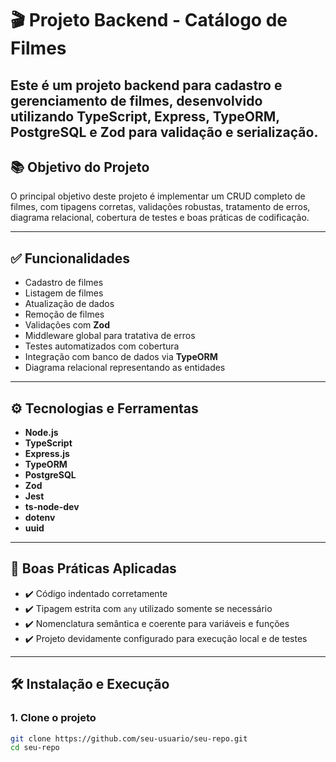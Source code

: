 # 🎬 Projeto Backend - Catálogo de Filmes

Este é um projeto backend para cadastro e gerenciamento de filmes, desenvolvido utilizando **TypeScript**, **Express**, **TypeORM**, **PostgreSQL** e **Zod** para validação e serialização.
---

## 📚 Objetivo do Projeto

O principal objetivo deste projeto é implementar um CRUD completo de filmes, com tipagens corretas, validações robustas, tratamento de erros, diagrama relacional, cobertura de testes e boas práticas de codificação.

---

## ✅ Funcionalidades

- Cadastro de filmes
- Listagem de filmes
- Atualização de dados
- Remoção de filmes
- Validações com **Zod**
- Middleware global para tratativa de erros
- Testes automatizados com cobertura
- Integração com banco de dados via **TypeORM**
- Diagrama relacional representando as entidades

---

## ⚙️ Tecnologias e Ferramentas

- **Node.js**
- **TypeScript**
- **Express.js**
- **TypeORM**
- **PostgreSQL**
- **Zod**
- **Jest**
- **ts-node-dev**
- **dotenv**
- **uuid**

---

## 🧠 Boas Práticas Aplicadas

- ✔️ Código indentado corretamente  
- ✔️ Tipagem estrita com `any` utilizado somente se necessário  
- ✔️ Nomenclatura semântica e coerente para variáveis e funções  
- ✔️ Projeto devidamente configurado para execução local e de testes  

---

## 🛠️ Instalação e Execução

### 1. Clone o projeto

```bash
git clone https://github.com/seu-usuario/seu-repo.git
cd seu-repo
